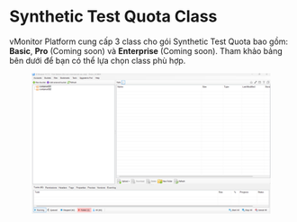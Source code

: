 # Synthetic Test Quota Class

vMonitor Platform cung cấp 3 class cho gói Synthetic Test Quota bao gồm: **Basic**, **Pro** (Coming soon) và **Enterprise** (Coming soon). Tham khảo bảng bên dưới để bạn có thể lựa chọn class phù hợp.

<figure><img src="../../../.gitbook/assets/image (29) (1).png" alt=""><figcaption></figcaption></figure>
